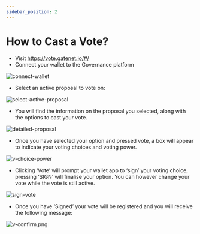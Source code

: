 ```yaml
---
sidebar_position: 2
---
```


# How to Cast a Vote?

- Visit https://vote.gatenet.io/#/  
- Connect your wallet to the Governance platform

![connect-wallet](/img/gvp/connect-w.png)
- Select an active proposal to vote on: 

![select-active-proposal](/img/gvp/select-active-proposal.png)
- You will find the information on the proposal you selected, along with the options to cast your vote.

![detailed-proposal](/img/gvp/detailed-proposal.png)
- Once you have selected your option and pressed vote, a box will appear to indicate your voting choices and voting power.

![v-choice-power](/img/gvp/v-choice-power.png)
- Clicking ‘Vote’ will prompt your wallet app to ‘sign’ your voting choice, pressing ‘SIGN’ will finalise your option. You can however change your vote while the vote is still active.

![sign-vote](/img/gvp/sign-vote.png)
- Once you have ‘Signed’ your vote will be registered and you will receive the following message:

![v-confirm.png](/img/gvp/v-confirm.png)